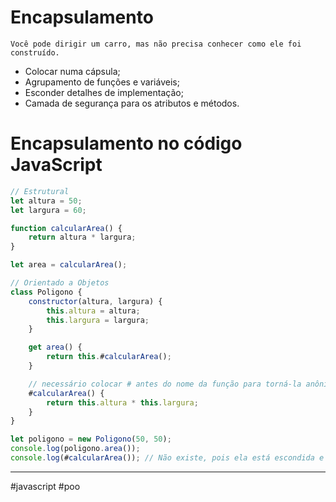 # Encapsulamento
`Você pode dirigir um carro, mas não precisa conhecer como ele foi construído.`
- Colocar numa cápsula;
- Agrupamento de funções e variáveis;
- Esconder detalhes de implementação;
- Camada de segurança para os atributos e métodos.

# Encapsulamento no código JavaScript
```js
// Estrutural
let altura = 50;
let largura = 60;

function calcularArea() {
	return altura * largura;
}

let area = calcularArea();
```

```js
// Orientado a Objetos
class Poligono {
	constructor(altura, largura) {
		this.altura = altura;
		this.largura = largura;
	}

	get area() {
		return this.#calcularArea();
	}

	// necessário colocar # antes do nome da função para torná-la anônima
	#calcularArea() {
		return this.altura * this.largura;
	}
}

let poligono = new Poligono(50, 50);
console.log(poligono.area());
console.log(#calcularArea()); // Não existe, pois ela está escondida e não pode ser usada fora do escopo do classe.
```
---
#javascript #poo 